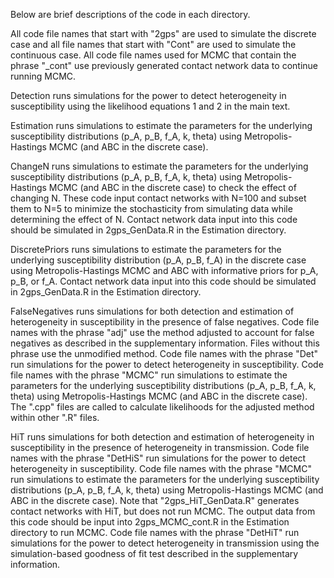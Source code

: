 Below are brief descriptions of the code in each directory.

All code file names that start with "2gps" are used to simulate the discrete case and all file names that start with "Cont" are used to simulate the continuous case.
All code file names used for MCMC that contain the phrase "_cont" use previously generated contact network data to continue running MCMC.

Detection runs simulations for the power to detect heterogeneity in susceptibility using the likelihood equations 1 and 2 in the main text.

Estimation runs simulations to estimate the parameters for the underlying susceptibility distributions (p_A, p_B, f_A, k, theta) using Metropolis-Hastings MCMC (and ABC in the discrete case).

ChangeN runs simulations to estimate the parameters for the underlying susceptibility distributions (p_A, p_B, f_A, k, theta) using Metropolis-Hastings MCMC (and ABC in the discrete case) to check the effect of changing N. These code input contact networks with N=100 and subset them to N=5 to minimize the stochasticity from simulating data while determining the effect of N.
	Contact network data input into this code should be simulated in 2gps_GenData.R in the Estimation directory.

DiscretePriors runs simulations to estimate the parameters for the underlying susceptibility distribution (p_A, p_B, f_A) in the discrete case using Metropolis-Hastings MCMC and ABC with informative priors for p_A, p_B, or f_A.
	Contact network data input into this code should be simulated in 2gps_GenData.R in the Estimation directory.

FalseNegatives runs simulations for both detection and estimation of heterogeneity in susceptibility in the presence of false negatives.
	Code file names with the phrase "adj" use the method adjusted to account for false negatives as described in the supplementary information. Files without this phrase use the unmodified method.
	Code file names with the phrase "Det" run simulations for the power to detect heterogeneity in susceptibility.
	Code file names with the phrase "MCMC" run simulations to estimate the parameters for the underlying susceptibility distributions (p_A, p_B, f_A, k, theta) using Metropolis-Hastings MCMC (and ABC in the discrete case).
	The ".cpp" files are called to calculate likelihoods for the adjusted method within other ".R" files.

HiT runs simulations for both detection and estimation of heterogeneity in susceptibility in the presence of heterogeneity in transmission.
	Code file names with the phrase "DetHiS" run simulations for the power to detect heterogeneity in susceptibility.
	Code file names with the phrase "MCMC" run simulations to estimate the parameters for the underlying susceptibility distributions (p_A, p_B, f_A, k, theta) using Metropolis-Hastings MCMC (and ABC in the discrete case). Note that "2gps_HiT_GenData.R" generates contact networks with HiT, but does not run MCMC. The output data from this code should be input into 2gps_MCMC_cont.R in the Estimation directory to run MCMC.
	Code file names with the phrase "DetHiT" run simulations for the power to detect heterogeneity in transmission using the simulation-based goodness of fit test described in the supplementary information.

